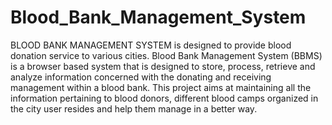 # Blood_Bank_Management_System
BLOOD BANK MANAGEMENT SYSTEM is designed to provide blood
donation service to various cities. Blood Bank Management System (BBMS)
is a browser based system that is designed to store, process, retrieve and
analyze information concerned with the donating and receiving management
within a blood bank.
This project aims at maintaining all the information pertaining to blood
donors, different blood camps organized in the city user resides and help
them manage in a better way.
